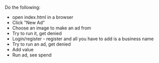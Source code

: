 Do the following:
- open index.html in a browser
- Click "New Ad"
- Choose an image to make an ad from
- Try to run it, get denied
- Login/register - register and all you have to add is a business name
- Try to run an ad, get denied
- Add value
- Run ad, see spend